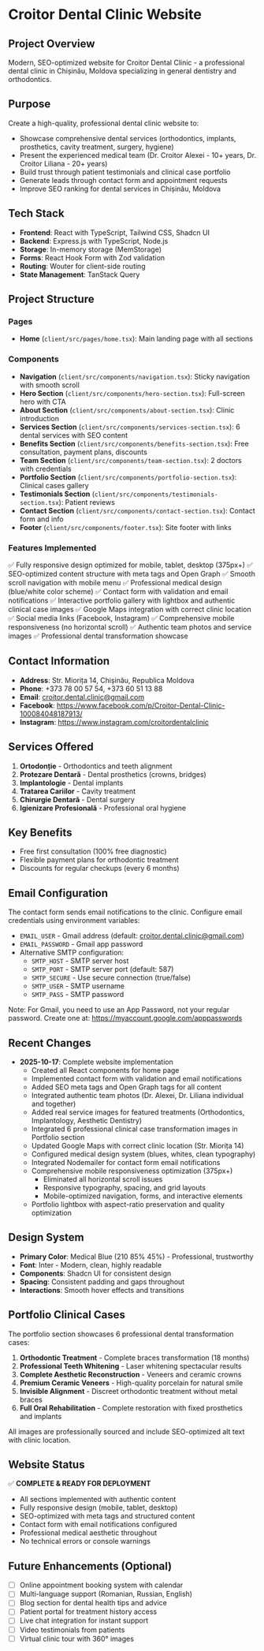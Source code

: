 # Croitor Dental Clinic Website

## Project Overview
Modern, SEO-optimized website for Croitor Dental Clinic - a professional dental clinic in Chișinău, Moldova specializing in general dentistry and orthodontics.

## Purpose
Create a high-quality, professional dental clinic website to:
- Showcase comprehensive dental services (orthodontics, implants, prosthetics, cavity treatment, surgery, hygiene)
- Present the experienced medical team (Dr. Croitor Alexei - 10+ years, Dr. Croitor Liliana - 20+ years)
- Build trust through patient testimonials and clinical case portfolio
- Generate leads through contact form and appointment requests
- Improve SEO ranking for dental services in Chișinău, Moldova

## Tech Stack
- **Frontend**: React with TypeScript, Tailwind CSS, Shadcn UI
- **Backend**: Express.js with TypeScript, Node.js
- **Storage**: In-memory storage (MemStorage)
- **Forms**: React Hook Form with Zod validation
- **Routing**: Wouter for client-side routing
- **State Management**: TanStack Query

## Project Structure

### Pages
- **Home** (`client/src/pages/home.tsx`): Main landing page with all sections

### Components
- **Navigation** (`client/src/components/navigation.tsx`): Sticky navigation with smooth scroll
- **Hero Section** (`client/src/components/hero-section.tsx`): Full-screen hero with CTA
- **About Section** (`client/src/components/about-section.tsx`): Clinic introduction
- **Services Section** (`client/src/components/services-section.tsx`): 6 dental services with SEO content
- **Benefits Section** (`client/src/components/benefits-section.tsx`): Free consultation, payment plans, discounts
- **Team Section** (`client/src/components/team-section.tsx`): 2 doctors with credentials
- **Portfolio Section** (`client/src/components/portfolio-section.tsx`): Clinical cases gallery
- **Testimonials Section** (`client/src/components/testimonials-section.tsx`): Patient reviews
- **Contact Section** (`client/src/components/contact-section.tsx`): Contact form and info
- **Footer** (`client/src/components/footer.tsx`): Site footer with links

### Features Implemented
✅ Fully responsive design optimized for mobile, tablet, desktop (375px+)
✅ SEO-optimized content structure with meta tags and Open Graph
✅ Smooth scroll navigation with mobile menu
✅ Professional medical design (blue/white color scheme)
✅ Contact form with validation and email notifications
✅ Interactive portfolio gallery with lightbox and authentic clinical case images
✅ Google Maps integration with correct clinic location
✅ Social media links (Facebook, Instagram)
✅ Comprehensive mobile responsiveness (no horizontal scroll)
✅ Authentic team photos and service images
✅ Professional dental transformation showcase

## Contact Information
- **Address**: Str. Miorița 14, Chișinău, Republica Moldova
- **Phone**: +373 78 00 57 54, +373 60 51 13 88
- **Email**: croitor.dental.clinic@gmail.com
- **Facebook**: https://www.facebook.com/p/Croitor-Dental-Clinic-100084048187913/
- **Instagram**: https://www.instagram.com/croitordentalclinic

## Services Offered
1. **Ortodonție** - Orthodontics and teeth alignment
2. **Protezare Dentară** - Dental prosthetics (crowns, bridges)
3. **Implantologie** - Dental implants
4. **Tratarea Cariilor** - Cavity treatment
5. **Chirurgie Dentară** - Dental surgery
6. **Igienizare Profesională** - Professional oral hygiene

## Key Benefits
- Free first consultation (100% free diagnostic)
- Flexible payment plans for orthodontic treatment
- Discounts for regular checkups (every 6 months)

## Email Configuration
The contact form sends email notifications to the clinic. Configure email credentials using environment variables:
- `EMAIL_USER` - Gmail address (default: croitor.dental.clinic@gmail.com)
- `EMAIL_PASSWORD` - Gmail app password
- Alternative SMTP configuration:
  - `SMTP_HOST` - SMTP server host
  - `SMTP_PORT` - SMTP server port (default: 587)
  - `SMTP_SECURE` - Use secure connection (true/false)
  - `SMTP_USER` - SMTP username
  - `SMTP_PASS` - SMTP password

Note: For Gmail, you need to use an App Password, not your regular password. Create one at: https://myaccount.google.com/apppasswords

## Recent Changes
- **2025-10-17**: Complete website implementation
  - Created all React components for home page
  - Implemented contact form with validation and email notifications
  - Added SEO meta tags and Open Graph tags for all content
  - Integrated authentic team photos (Dr. Alexei, Dr. Liliana individual and together)
  - Added real service images for featured treatments (Orthodontics, Implantology, Aesthetic Dentistry)
  - Integrated 6 professional clinical case transformation images in Portfolio section
  - Updated Google Maps with correct clinic location (Str. Miorița 14)
  - Configured medical design system (blues, whites, clean typography)
  - Integrated Nodemailer for contact form email notifications
  - Comprehensive mobile responsiveness optimization (375px+)
    - Eliminated all horizontal scroll issues
    - Responsive typography, spacing, and grid layouts
    - Mobile-optimized navigation, forms, and interactive elements
  - Portfolio lightbox with aspect-ratio preservation and quality optimization

## Design System
- **Primary Color**: Medical Blue (210 85% 45%) - Professional, trustworthy
- **Font**: Inter - Modern, clean, highly readable
- **Components**: Shadcn UI for consistent design
- **Spacing**: Consistent padding and gaps throughout
- **Interactions**: Smooth hover effects and transitions

## Portfolio Clinical Cases
The portfolio section showcases 6 professional dental transformation cases:
1. **Orthodontic Treatment** - Complete braces transformation (18 months)
2. **Professional Teeth Whitening** - Laser whitening spectacular results
3. **Complete Aesthetic Reconstruction** - Veneers and ceramic crowns
4. **Premium Ceramic Veneers** - High-quality porcelain for natural smile
5. **Invisible Alignment** - Discreet orthodontic treatment without metal braces
6. **Full Oral Rehabilitation** - Complete restoration with fixed prosthetics and implants

All images are professionally sourced and include SEO-optimized alt text with clinic location.

## Website Status
✅ **COMPLETE & READY FOR DEPLOYMENT**
- All sections implemented with authentic content
- Fully responsive design (mobile, tablet, desktop)
- SEO-optimized with meta tags and structured content
- Contact form with email notifications configured
- Professional medical aesthetic throughout
- No technical errors or console warnings

## Future Enhancements (Optional)
- [ ] Online appointment booking system with calendar
- [ ] Multi-language support (Romanian, Russian, English)
- [ ] Blog section for dental health tips and advice
- [ ] Patient portal for treatment history access
- [ ] Live chat integration for instant support
- [ ] Video testimonials from patients
- [ ] Virtual clinic tour with 360° images
